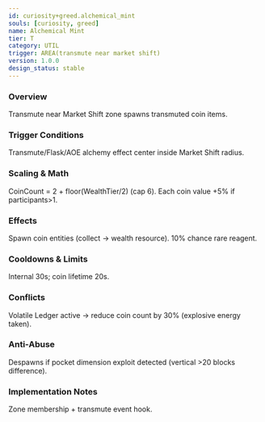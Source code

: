 ```yaml
---
id: curiosity+greed.alchemical_mint
souls: [curiosity, greed]
name: Alchemical Mint
tier: T
category: UTIL
trigger: AREA(transmute near market shift)
version: 1.0.0
design_status: stable
---
```

### Overview
Transmute near Market Shift zone spawns transmuted coin items.
### Trigger Conditions
Transmute/Flask/AOE alchemy effect center inside Market Shift radius.
### Scaling & Math
CoinCount = 2 + floor(WealthTier/2) (cap 6). Each coin value +5% if participants>1.
### Effects
Spawn coin entities (collect -> wealth resource). 10% chance rare reagent.
### Cooldowns & Limits
Internal 30s; coin lifetime 20s.
### Conflicts
Volatile Ledger active -> reduce coin count by 30% (explosive energy taken).
### Anti-Abuse
Despawns if pocket dimension exploit detected (vertical >20 blocks difference).
### Implementation Notes
Zone membership + transmute event hook.
